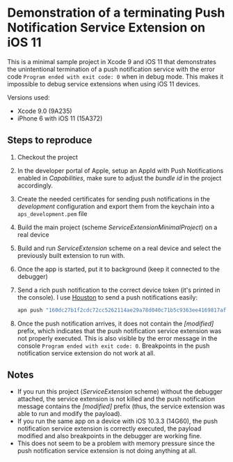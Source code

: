 # Demonstration of a terminating Push Notification Service Extension on iOS 11

This is a minimal sample project in Xcode 9 and iOS 11 that demonstrates the unintentional termination of a push notification service with the error code `Program ended with exit code: 0` when in debug mode. This makes it impossible to debug service extensions when using iOS 11 devices.

Versions used:

- Xcode 9.0 (9A235)
- iPhone 6 with iOS 11 (15A372)

## Steps to reproduce

1. Checkout the project

2. In the developer portal of Apple, setup an AppId with Push Notifications enabled in *Capabilities*, make sure to adjust the *bundle id* in the project accordingly.

3. Create the needed certificates for sending push notifications in the *development* configuration and export them from the keychain into a `aps_development.pem` file

4. Build the main project (scheme *ServiceExtensionMinimalProject*) on a real device

5. Build and run *ServiceExtension* scheme on a real device and select the previously built extension to run with.

6. Once the app is started, put it to background (keep it connected to the debugger)

7. Send a rich push notification to the correct device token (it's printed in the console). I use [Houston](https://github.com/nomad/houston) to send a push notifications easily:

   ```bash
   apn push "160dc27b1f2cdc72cc5262114ae29a78d040c71b5c9363ee4169817affe322c1"  -c aps_development.pem  -p -P '{"aps": {"alert": "New Push Notification", "badge": 0, "sound": "", "mutable-content": 1, "category": "myCategory", "content-available": 1}}'
   ```

8. Once the push notification arrives, it does not contain the *[modified]* prefix, which indicates that the push notification service extension was not properly executed. This is also visible by the error message in the console `Program ended with exit code: 0`. Breakpoints in the push notification service extension do not work at all.

## Notes

- If you run this project (*ServiceExtension* scheme) without the debugger attached, the service extension is not killed and the push notification message contains the *[modified]* prefix (thus, the service extension was able to run and modify the payload).
- If you run the same app on a device with iOS 10.3.3 (14G60), the push notification service extension is correctly executed, the payload modified and also breakpoints in the debugger are working fine.
- This does not seem to be a problem with memory pressure since the push notification service extension is not doing anything at all.